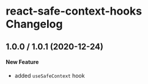 # react-safe-context-hooks Changelog

## 1.0.0 / 1.0.1 (2020-12-24)

#### New Feature

- added `useSafeContext` hook
